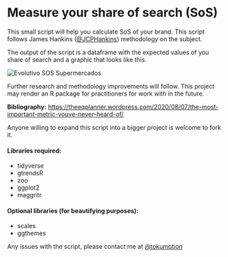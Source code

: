 # Measure your share of search (SoS)

This small script will help you calculate SoS of your brand. This script follows James Hankins ([@JCPHankins](https://twitter.com/JCPHankins)) methodology on the subject.

The output of the script is a dataframe with the expected values of you share of search and a graphic that looks like this.

![Evolutivo SOS Supermercados](https://i.ibb.co/bLgfLq4/Rplot03.png)

Further research and methodology improvements will follow. This project may render an R package for practitioners for work with in the future.

<b>Bibliography:</b> https://theeqplanner.wordpress.com/2020/08/07/the-most-important-metric-youve-never-heard-of/

Anyone willing to expand this script into a bigger project is welcome to fork it.

#### Libraries required:
- tidyverse
- gtrendsR
- zoo
- ggplot2
- maggritr

#### Optional libraries (for beautifying purposes):
- scales
- ggthemes

Any issues with the script, please contact me at [@tokumotion](https://twitter.com/Tokumotion)
